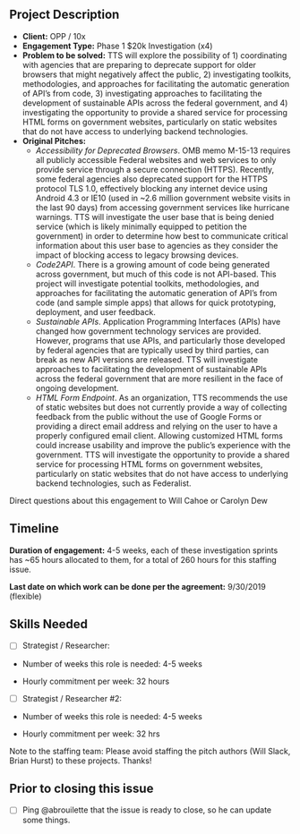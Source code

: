 ## Project Description

* **Client:** OPP / 10x
* **Engagement Type:** Phase 1 $20k Investigation (x4)
* **Problem to be solved:** TTS will explore the possibility of 1) coordinating with agencies that are preparing to deprecate support for older browsers that might negatively affect the public, 2) investigating toolkits, methodologies, and approaches for facilitating the automatic generation of API’s from code, 3) investigating approaches to facilitating the development of sustainable APIs across the federal government, and 4) investigating the opportunity to provide a shared service for processing HTML forms on government websites, particularly on static websites that do not have access to underlying backend technologies.
* **Original Pitches:**
  * *Accessibility for Deprecated Browsers*. OMB memo M-15-13 requires all publicly accessible Federal websites and web services to only provide service through a secure connection (HTTPS). Recently, some federal agencies also deprecated support for the HTTPS protocol TLS 1.0, effectively blocking any internet device using Android 4.3 or IE10 (used in ~2.6 million government website visits in the last 90 days) from accessing government services like hurricane warnings. TTS will investigate the user base that is being denied service (which is likely minimally equipped to petition the government) in order to determine how best to communicate critical information about this user base to agencies as they consider the impact of blocking access to legacy browsing devices.
  * *Code2API*. There is a growing amount of code being generated across government, but much of this code is not API-based. This project will investigate potential toolkits, methodologies, and approaches for facilitating the automatic generation of API’s from code (and sample simple apps) that allows for quick prototyping, deployment, and user feedback.
  * *Sustainable APIs*. Application Programming Interfaces (APIs) have changed how government technology services are provided. However, programs that use APIs, and particularly those developed by federal agencies that are typically used by third parties, can break as new API versions are released. TTS will investigate approaches to facilitating the development of sustainable APIs across the federal government that are more resilient in the face of ongoing development.
  * *HTML Form Endpoint*. As an organization, TTS recommends the use of static websites but does not currently provide a way of collecting feedback from the public without the use of Google Forms or providing a direct email address and relying on the user to have a properly configured email client. Allowing customized HTML forms could increase usability and improve the public’s experience with the government. TTS will investigate the opportunity to provide a shared service for processing HTML forms on government websites, particularly on static websites that do not have access to underlying backend technologies, such as Federalist.

Direct questions about this engagement to Will Cahoe or Carolyn Dew

## Timeline

**Duration of engagement:** 4-5 weeks, each of these investigation sprints has ~65 hours allocated to them, for a total of 260 hours for this staffing issue.

**Last date on which work can be done per the agreement:** 9/30/2019 (flexible)

## Skills Needed

- [ ] Strategist / Researcher: 

* Number of weeks this role is needed: 4-5 weeks

* Hourly commitment per week: 32 hours

- [ ] Strategist / Researcher #2:

* Number of weeks this role is needed: 4-5 weeks

* Hourly commitment per week: 32 hrs

Note to the staffing team: Please avoid staffing the pitch authors (Will Slack, Brian Hurst) to these projects. Thanks!


## Prior to closing this issue

- [ ] Ping @abrouilette that the issue is ready to close, so he can update some things.
